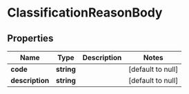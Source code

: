 # ClassificationReasonBody

## Properties
Name | Type | Description | Notes
------------ | ------------- | ------------- | -------------
**code** | **string** |  | [default to null]
**description** | **string** |  | [default to null]


